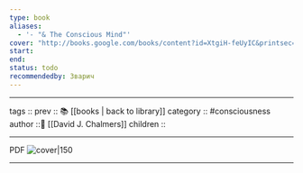 ```yaml
---
type: book
aliases:
  - '- "& The Conscious Mind"'
cover: "http://books.google.com/books/content?id=XtgiH-feUyIC&printsec=frontcover&img=1&zoom=1&edge=curl&source=gbs_api"
start: 
end: 
status: todo
recommendedby: Зварич
---
```


---
tags ::
prev :: 📚 [[books | back to library]]
category :: #consciousness
author ::👨 [[David J. Chalmers]]
children ::

---
PDF
![cover|150](http://books.google.com/books/content?id=XtgiH-feUyIC&printsec=frontcover&img=1&zoom=1&edge=curl&source=gbs_api)

---